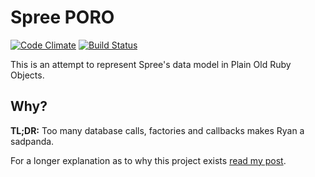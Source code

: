# Spree PORO

[![Code Climate](https://codeclimate.com/github/radar/spree_poro.png)](https://codeclimate.com/github/radar/spree_poro)
[![Build Status](https://travis-ci.org/radar/spree_poro.svg?branch=lotus)](https://travis-ci.org/radar/spree_poro)

This is an attempt to represent Spree's data model in Plain Old Ruby Objects.

## Why?

**TL;DR:** Too many database calls, factories and callbacks makes Ryan a sadpanda.

For a longer explanation as to why this project exists [read my post](http://ryanbigg.com/2014/06/spree-factories-and-callbacks/).

